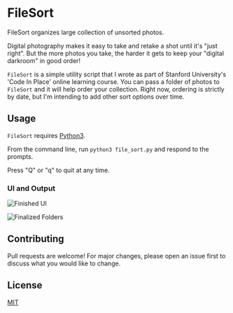 # FileSort

FileSort organizes large collection of unsorted photos.

Digital photography makes it easy to take and retake a shot until it's
"just right". But the more photos you take, the harder it gets to keep
your "digital darkroom" in good order!

`FileSort` is a simple utility script that I wrote as part of Stanford
University's 'Code In Place' online learning course. You can pass a
folder of photos to `FileSort` and it will help order your collection.
Right now, ordering is strictly by date, but I'm intending to add other
sort options over time.

## Usage

`FileSort` requires [Python3](https://www.python.org/downloads/).

From the command line, run `python3 file_sort.py` and respond to the
prompts.

Press "Q" or "q" to quit at any time.

### UI and Output

![Finished UI](UI.png)

![Finalized Folders](final.png)

## Contributing

Pull requests are welcome! For major changes, please open an issue
first to discuss what you would like to change.

## License

[MIT](https://choosealicense.com/licenses/mit/)
